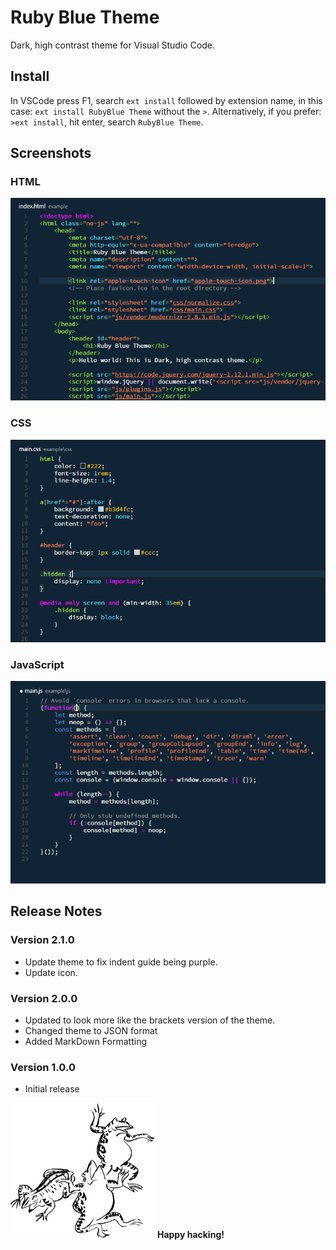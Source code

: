 # Ruby Blue Theme

Dark, high contrast theme for Visual Studio Code.


## Install

In VSCode press F1, search `ext install` followed by extension name, in this case: `ext install RubyBlue Theme` without the `>`. Alternatively, if you prefer: `>ext install`, hit enter, search `RubyBlue Theme`.

## Screenshots

### HTML
![html screenshot](https://raw.githubusercontent.com/hirofumii/vscode-theme-rubyblue/images/html_01.png)

### CSS
![css screenshot](https://raw.githubusercontent.com/hirofumii/vscode-theme-rubyblue/images/css_01.png)

### JavaScript
![javascript screenshot](https://raw.githubusercontent.com/hirofumii/vscode-theme-rubyblue/images/js_01.png)


## Release Notes

### Version 2.1.0
- Update theme to fix indent guide being purple.
- Update icon.

### Version 2.0.0
- Updated to look more like the brackets version of the theme.
- Changed theme to JSON format
- Added MarkDown Formatting

### Version 1.0.0

- Initial release


![flogs](https://raw.githubusercontent.com/hirofumii/vscode-theme-rubyblue/images/flogs.png)
**Happy hacking!**

